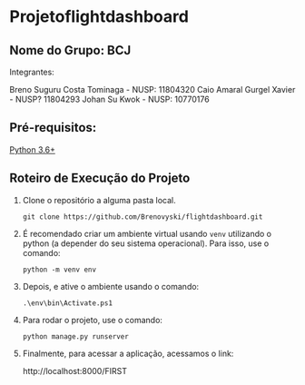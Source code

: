 # Projetoflightdashboard
## Nome do Grupo: BCJ

Integrantes: 

Breno Suguru Costa Tominaga - NUSP: 11804320
Caio Amaral Gurgel Xavier - NUSP? 11804293
Johan Su Kwok - NUSP: 10770176

## Pré-requisitos:
[Python 3.6+](https://www.python.org/downloads/)


## Roteiro de Execução do Projeto

1. Clone o repositório a alguma pasta local.

    ```
    git clone https://github.com/Brenovyski/flightdashboard.git
    ```

2. É recomendado criar um ambiente virtual usando `venv` utilizando o python (a depender do seu sistema operacional). Para isso, use o comando:

    ```
    python -m venv env
    ```

3. Depois, e ative o ambiente usando o comando:

    ```
    .\env\bin\Activate.ps1
    ```


4. Para rodar o projeto, use o comando:

    ```
    python manage.py runserver
    ```


5. Finalmente, para acessar a aplicação, acessamos o link:

    http://localhost:8000/FIRST
